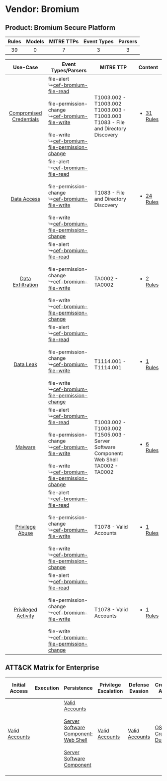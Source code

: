 Vendor: Bromium
===============
Product: Bromium Secure Platform
--------------------------------
| Rules | Models | MITRE TTPs | Event Types | Parsers |
|:-----:|:------:|:----------:|:-----------:|:-------:|
|  39   |   0    |     7      |      3      |    3    |

|    Use-Case    | Event Types/Parsers    | MITRE TTP    | Content    |
|:----:| ---- | ---- | ---- |
| [Compromised Credentials](../../../UseCases/uc_compromised_credentials.md) |  file-alert<br> ↳[cef-bromium-file-read](Ps/pC_cefbromiumfileread.md)<br><br> file-permission-change<br> ↳[cef-bromium-file-write](Ps/pC_cefbromiumfilewrite.md)<br><br> file-write<br> ↳[cef-bromium-file-permission-change](Ps/pC_cefbromiumfilepermissionchange.md)<br> | T1003.002 - T1003.002<br>T1003.003 - T1003.003<br>T1083 - File and Directory Discovery<br>       | [<ul><li>31 Rules</li></ul>](RM/r_m_bromium_bromium_secure_platform_Compromised_Credentials.md) |
|    [Data Access](../../../UseCases/uc_data_access.md)    |  file-alert<br> ↳[cef-bromium-file-read](Ps/pC_cefbromiumfileread.md)<br><br> file-permission-change<br> ↳[cef-bromium-file-write](Ps/pC_cefbromiumfilewrite.md)<br><br> file-write<br> ↳[cef-bromium-file-permission-change](Ps/pC_cefbromiumfilepermissionchange.md)<br> | T1083 - File and Directory Discovery<br>    | [<ul><li>24 Rules</li></ul>](RM/r_m_bromium_bromium_secure_platform_Data_Access.md)    |
|       [Data Exfiltration](../../../UseCases/uc_data_exfiltration.md)       |  file-alert<br> ↳[cef-bromium-file-read](Ps/pC_cefbromiumfileread.md)<br><br> file-permission-change<br> ↳[cef-bromium-file-write](Ps/pC_cefbromiumfilewrite.md)<br><br> file-write<br> ↳[cef-bromium-file-permission-change](Ps/pC_cefbromiumfilepermissionchange.md)<br> | TA0002 - TA0002<br>    | [<ul><li>2 Rules</li></ul>](RM/r_m_bromium_bromium_secure_platform_Data_Exfiltration.md)        |
|    [Data Leak](../../../UseCases/uc_data_leak.md)    |  file-alert<br> ↳[cef-bromium-file-read](Ps/pC_cefbromiumfileread.md)<br><br> file-permission-change<br> ↳[cef-bromium-file-write](Ps/pC_cefbromiumfilewrite.md)<br><br> file-write<br> ↳[cef-bromium-file-permission-change](Ps/pC_cefbromiumfilepermissionchange.md)<br> | T1114.001 - T1114.001<br>    | [<ul><li>1 Rules</li></ul>](RM/r_m_bromium_bromium_secure_platform_Data_Leak.md)    |
|    [Malware](../../../UseCases/uc_malware.md)    |  file-alert<br> ↳[cef-bromium-file-read](Ps/pC_cefbromiumfileread.md)<br><br> file-permission-change<br> ↳[cef-bromium-file-write](Ps/pC_cefbromiumfilewrite.md)<br><br> file-write<br> ↳[cef-bromium-file-permission-change](Ps/pC_cefbromiumfilepermissionchange.md)<br> | T1003.002 - T1003.002<br>T1505.003 - Server Software Component: Web Shell<br>TA0002 - TA0002<br> | [<ul><li>6 Rules</li></ul>](RM/r_m_bromium_bromium_secure_platform_Malware.md)    |
|         [Privilege Abuse](../../../UseCases/uc_privilege_abuse.md)         |  file-alert<br> ↳[cef-bromium-file-read](Ps/pC_cefbromiumfileread.md)<br><br> file-permission-change<br> ↳[cef-bromium-file-write](Ps/pC_cefbromiumfilewrite.md)<br><br> file-write<br> ↳[cef-bromium-file-permission-change](Ps/pC_cefbromiumfilepermissionchange.md)<br> | T1078 - Valid Accounts<br>    | [<ul><li>1 Rules</li></ul>](RM/r_m_bromium_bromium_secure_platform_Privilege_Abuse.md)          |
|     [Privileged Activity](../../../UseCases/uc_privileged_activity.md)     |  file-alert<br> ↳[cef-bromium-file-read](Ps/pC_cefbromiumfileread.md)<br><br> file-permission-change<br> ↳[cef-bromium-file-write](Ps/pC_cefbromiumfilewrite.md)<br><br> file-write<br> ↳[cef-bromium-file-permission-change](Ps/pC_cefbromiumfilepermissionchange.md)<br> | T1078 - Valid Accounts<br>    | [<ul><li>1 Rules</li></ul>](RM/r_m_bromium_bromium_secure_platform_Privileged_Activity.md)      |

ATT&CK Matrix for Enterprise
----------------------------
| Initial Access                                                      | Execution | Persistence                                                                                                                                                                                                                                    | Privilege Escalation                                                | Defense Evasion                                                     | Credential Access                                                          | Discovery                                                                         | Lateral Movement | Collection                                                            | Command and Control | Exfiltration | Impact |
| ------------------------------------------------------------------- | --------- | ---------------------------------------------------------------------------------------------------------------------------------------------------------------------------------------------------------------------------------------------- | ------------------------------------------------------------------- | ------------------------------------------------------------------- | -------------------------------------------------------------------------- | --------------------------------------------------------------------------------- | ---------------- | --------------------------------------------------------------------- | ------------------- | ------------ | ------ |
| [Valid Accounts](https://attack.mitre.org/techniques/T1078)<br><br> |           | [Valid Accounts](https://attack.mitre.org/techniques/T1078)<br><br>[Server Software Component: Web Shell](https://attack.mitre.org/techniques/T1505/003)<br><br>[Server Software Component](https://attack.mitre.org/techniques/T1505)<br><br> | [Valid Accounts](https://attack.mitre.org/techniques/T1078)<br><br> | [Valid Accounts](https://attack.mitre.org/techniques/T1078)<br><br> | [OS Credential Dumping](https://attack.mitre.org/techniques/T1003)<br><br> | [File and Directory Discovery](https://attack.mitre.org/techniques/T1083)<br><br> |                  | [Email Collection](https://attack.mitre.org/techniques/T1114)<br><br> |                     |              |        |
